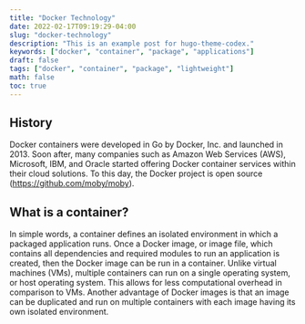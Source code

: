 ```yaml
---
title: "Docker Technology"
date: 2022-02-17T09:19:29-04:00
slug: "docker-technology"
description: "This is an example post for hugo-theme-codex."
keywords: ["docker", "container", "package", "applications"]
draft: false
tags: ["docker", "container", "package", "lightweight"]
math: false
toc: true
---
```


## History
Docker containers were developed in Go by Docker, Inc. and launched in 2013. Soon after, many companies such as Amazon Web Services (AWS), Microsoft, IBM, and Oracle started offering Docker container services within their cloud solutions. To this day, the Docker project is open source (https://github.com/moby/moby).  

## What is a container?
In simple words, a container defines an isolated environment in which a packaged application runs. Once a Docker image, or image file, which contains all dependencies and required modules to run an application is created, then the Docker image can be run in a container. Unlike virtual machines (VMs), multiple containers can run on a single operating system, or host operating system. This allows for less computational overhead in comparison to VMs. Another advantage of Docker images is that an image can be duplicated and run on multiple containers with each image having its own isolated environment.
